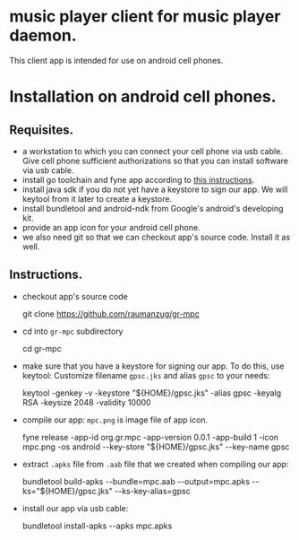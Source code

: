 # music player client for music player daemon.

This client app is intended for use on android cell phones.

# Installation on android cell phones.

## Requisites.

* a workstation to which you can connect your cell phone via usb cable.
  Give cell phone sufficient authorizations so that you can install software
  via usb cable.
* install go toolchain and fyne app according to
  [this instructions](https://docs.fyne.io/started/packaging).
* install java sdk if you do not yet have a keystore to sign our app.
  We will keytool from it later to create a keystore.
* install bundletool and android-ndk from Google's android's developing kit.
* provide an app icon for your android cell phone.
* we also need git so that we can checkout app's source code.
  Install it as well.

## Instructions.

* checkout app's source code

	git clone https://github.com/raumanzug/gr-mpc

* cd into `gr-mpc` subdirectory

	cd gr-mpc

* make sure that you have a keystore for signing our app.  To do this, use
  keytool:  Customize filename `gpsc.jks` and alias `gpsc` to your needs:

	keytool -genkey -v -keystore "${HOME}/gpsc.jks" -alias gpsc -keyalg RSA -keysize 2048 -validity 10000

* compile our app: `mpc.png` is image file of app icon.

	fyne release -app-id org.gr.mpc -app-version 0.0.1 -app-build 1 -icon mpc.png -os android --key-store "${HOME}/gpsc.jks" --key-name gpsc

* extract `.apks` file from `.aab` file that we created when compiling
  our app:

	bundletool build-apks --bundle=mpc.aab --output=mpc.apks --ks="${HOME}/gpsc.jks" --ks-key-alias=gpsc

* install our app via usb cable:

	bundletool install-apks --apks mpc.apks

